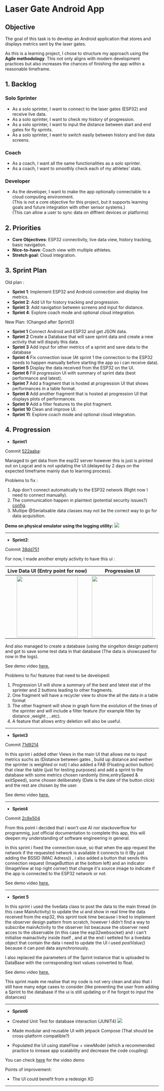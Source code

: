 # Laser Gate Android App

## Objective
The goal of this task is to develop an Android application that stores and displays metrics sent by the laser gates.

As this is a learning project, I chose to structure my approach using the **Agile methodology**. This not only aligns with modern development practices but also increases the chances of finishing the app within a reasonable timeframe.

## 1. Backlog

### Solo Sprinter
- As a solo sprinter, I want to connect to the laser gates (ESP32) and receive live data.  
- As a solo sprinter, I want to check my history of progression.  
- As a solo sprinter, I want to input the distance between start and end gates for fly sprints.  
- As a solo sprinter, I want to switch easily between history and live data screens.  

### Coach
- As a coach, I want all the same functionalities as a solo sprinter.  
- As a coach, I want to smoothly check each of my athletes’ stats.  

### Developer
- As the developer, I want to make the app optionally connectable to a cloud computing environment.  
  (This is not a core objective for this project, but it supports learning goals and future integration with other sensor systems.)  
  (This can allow a user to sync data on diffrent devices or platforms)


## 2. Priorities
- **Core Objectives**: ESP32 connectivity, live data view, history tracking, basic navigation.  
- **Nice-to-have**: Coach view with multiple athletes.  
- **Stretch goal**: Cloud integration.  


## 3. Sprint Plan

Old plan : 
- **Sprint 1**: Implement ESP32 and Android connection and display live metrics.  
- **Sprint 2**: Add UI for history tracking and progression.  
- **Sprint 3**: Add navigation between screens and input for distance.  
- **Sprint 4**: Explore coach mode and optional cloud integration.

New Plan: (Changed after Sprint3)

- **Sprint 1** Connect Android and ESP32 and get JSON data.
- **Sprint 2** Create a Database that will save sprint data and create a new activity that will dispaly this data.
- **Sprint 3** Add input for other metrics of a sprint and save data to the database
- **Sprint 4** Fix connection issue (At sprint 1 the connection to the ESP32 needs to happen manually before starting the app so i can receive data).
- **Sprint 5** Display the data received from the ESP32 on the UI.
- **Sprint 6** Fill progression UI with summary of sprint data (best performance and latest).
- **Sprint 7** Add a fragment that is hosted at progression UI that shows performances in a table format.
- **Sprint 8** Add another fragment that is hosted at progression UI that displays plots of performances.
- **Sprint 9** Add a filter features to the plot fragment.
- **Sprint 10** Clean and improve UI.
- **Sprint 11**: Explore coach mode and optional cloud integration.


## 4. Progression

- **Sprint1** 

Commit [522aaba](https://github.com/FIRMach16/Laser-Gates-project/commit/522aabaf8479d2bff61edae24ca2eef53074db42):

Managed to get data from the esp32 server however this is just is printed out on Logcat and is not updating the UI.(delayed by 2 days on the expected timeframe mainly due to learning process).

Problems to fix : 
1. App don't connect automatically to the ESP32 network (Right now I need to connect manually).
2. The communication happen in plaintext (potential security issues?) [config](./AndroidApp/app/src/main/res/xml/network_security_config.xml).
3. Multipe @Serialisable data classes may not be the correct way to go for data acquisition.

**Demo on physical emulator using the logging utility:**
![](docs/ConnectionWorking.png)

---

- **Sprint2**:

Commit [38dd751](https://github.com/FIRMach16/Laser-Gates-project/commit/38dd751fd0f1cd3e7ac738c5234af2f2d578eb54)

For now, I made another empty activity to have this ui :

Live Data UI (Entry point for now) | Progression UI
:---------------------------------:|:----------------------:
<img src="docs/liveDataUI.jpg" width="200"/> |   <img src="docs/progressionUI.jpg" width="200"/>

 And also managed to create a database (using the singelton design pattern) and got to save some test data in that database (The data is showcased for now in the logs).

See demo video [here.](https://github.com/FIRMach16/Laser-Gates-project/issues/1)

Problems to fix/ features that need to be developed:
1. Progression UI will show a summary of the best and latest stat of the sprinter and 2 buttons leading to other fragments.
2. One fragment will have a recycler view to show the all the data in a table format 
3. The other fragment will show in graph form the evolution of the times of the sprinter and will include a filter feature (for example filter by distance ,weight , ..etc).
4. A feature that allows entry deletion will also be useful.

---

- **Sprint3**

Commit [71d9214](https://github.com/FIRMach16/Laser-Gates-project/commit/71d921470f3a0635c264b6bf903742cba5b3f27f)

In this sprint i added other Views in the main UI that allows me to input metrics suchs as (Distance between gates , build up distance and wether the sprinter is weighted or not) I also added a FAB (Floating action button) that clear the table (just for testing purposes) and add a sprint to the database with some metrics chosen randomly (time,entrySpeed & exitSpeed), some chosen deliberately (Date is the date of the button click) and the rest are chosen by the user. 

See demo video [here.](https://github.com/FIRMach16/Laser-Gates-project/issues/2)

---
 
- **Sprint4**

Commit [2c8e504](https://github.com/FIRMach16/Laser-Gates-project/commit/2c8e50424f5622893f051a0fb58c7ef2f205b3d3)

From this point i decided that i won't use AI nor stackoverflow for programmig, just official documentation to complete this app, this will deepen my understanding of software engineering in general.

In this sprint i fixed the connection issue, so that when the app request the network if the requested network is available it connects to it (By just adding the BSSID (MAC Adress)) , i also added a button that sends this connection request (ImageButtton at the bottom left) and an indicator (ImageView at top right corner) that change it's source image to indicate if the app is connected to the ESP32 network or not.

See demo video [here.](https://github.com/FIRMach16/Laser-Gates-project/issues/3)

---

- **Sprint 5**

In this sprint i used the livedata class to post the data to the main thread (in this case MainActivity) to update the ui and show in real time the data received from the esp32, this sprint took time because i  tried to implement the observer design pattern from scratch, however  I didn't find a way to subscribe mainActivity to the observer list beacause the observer need acces to the observable (in this case the esp32websocket) and i can't initialise mainactivity inside itself , and at the end i setteled for a livedata object that contain the data i need to update the UI i used *postValue()* because it can post data asynchronously.

I also replaced the parameters of the Sprint instance that is uploaded to DataBase with the corresponding text values converted to float.

See demo video [here.](https://github.com/FIRMach16/Laser-Gates-project/issues/4)

This sprint made me realise that my code is not very clean and also that i still have many edge cases to consider (like preventing the user from adding a Sprint to the database if the ui is still updating or if he forgot to input the distances)

---

- **Sprint6** 

- Created Unit Test for database interaction (JUNIT4)
![](docs/SprintsDBTests.png)
- Made modular and reusable UI with jetpack Compose (That should be cross-platform compatible?)
- Populated the UI using stateFlow + viewModel (which a recommended practice to inrease app scalability and decrease the code coupling)

You can check [here](github.com/FIRMach16/Laser-Gates-project/issues/5) for the video demo

Points of improvement:
- The UI could benefit from a redesign XD

---



